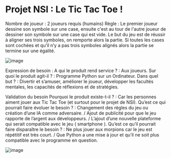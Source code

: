 # Projet NSI : Le Tic Tac Toe !

Nombre de joueur : 2 joueurs requis (humains)
Règle : Le premier joueur dessine son symbole sur une case, ensuite c'est au tour de l'autre joueur de dessiner son symbole sur une case qui est vide.
Le but du jeu est de réussir à aligner ses trois symboles, on remporte alors la partie. Si toutes les cases sont cochées et qu’il n’y a pas trois symboles alignés alors la partie se termine sur une égalité.

![image](https://user-images.githubusercontent.com/72768800/120205801-a8b85600-c22a-11eb-82c3-d932b47248e8.png)

Expression de besoin :
	A qui le produit rend service ? : Aux joueurs.
	Sur quoi le produit agit-il ? : Programme Python sur un Ordinateur.
	Dans quel but ? : Divertir et s’amuser, améliorer le joueur,
développer les facultés mentales, les capacités de réflexions et de stratégies.

Validation du besoin
	Pourquoi le produit existe-t-il ? : Car les personnes aiment jouer aux Tic Tac Toe (et surtout pour le projet de NSI).
	Qu’est ce qui pourrait faire évoluer le besoin ? : Changement des règles du jeu ou création d’une IA comme adversaire. / Ajout de publicité pour que le jeu rapporte de l’argent aux développeurs. / L’ajout d’une nouvelle plateforme qui serait compatible avec le jeu ( smartphone ).
	Qu’est ce qu’il pourrait faire disparaître le besoin ? : Ne plus jouer aux morpions car le jeu est répétitif est très court. / Que Python a une mise à jour et qu’il ne soit plus compatible avec le programme en question.

![image](https://user-images.githubusercontent.com/72768800/120205837-b4a41800-c22a-11eb-971b-c6b3b65f6f74.png)
